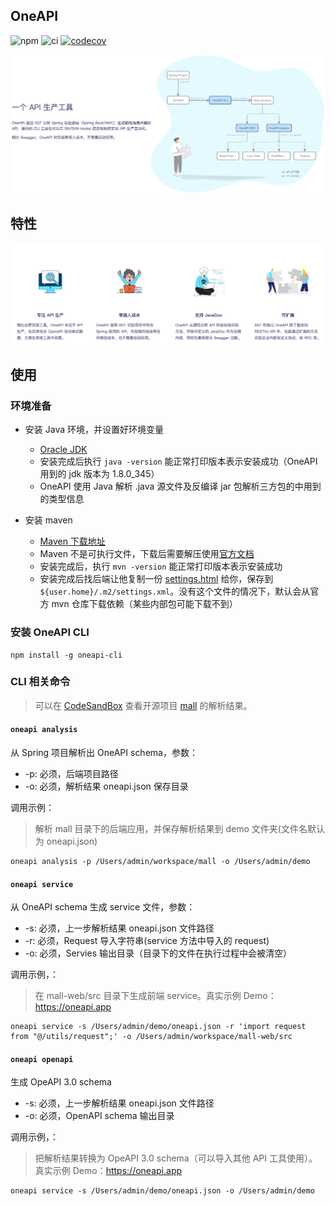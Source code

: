 ## OneAPI
![npm](https://img.shields.io/npm/v/oneapi-cli)
![ci](https://github.com/tudou527/oneapi/actions/workflows/ci.yml/badge.svg)
[![codecov](https://codecov.io/gh/tudou527/oneapi/branch/master/graph/badge.svg)](https://codecov.io/gh/tudou527/oneapi)


<img src="https://raw.githubusercontent.com/tudou527/tudou527.github.io/master/src/assets/intro-banner.png" width="820" />

## 特性
<img src="https://raw.githubusercontent.com/tudou527/tudou527.github.io/master/src/assets/intro-feat.png" width="820" />


## 使用
### 环境准备
* 安装 Java 环境，并设置好环境变量
  * [Oracle JDK](https://www.oracle.com/java/technologies/downloads)
  * 安装完成后执行 `java -version` 能正常打印版本表示安装成功（OneAPI 用到的 jdk 版本为 1.8.0_345）
  * OneAPI 使用 Java 解析 .java 源文件及反编译 jar 包解析三方包的中用到的类型信息

* 安装 maven
  * [Maven 下载地址](https://maven.apache.org/download.cgi) 
  * Maven 不是可执行文件，下载后需要解压使用[官方文档](https://maven.apache.org/install.html) 
  * 安装完成后，执行 `mvn -version` 能正常打印版本表示安装成功
  * 安装完成后找后端让他复制一份 [settings.html](https://maven.apache.org/settings.html) 给你，保存到 `${user.home}/.m2/settings.xml`。没有这个文件的情况下，默认会从官方 mvn 仓库下载依赖（某些内部包可能下载不到）

### 安装 OneAPI CLI

```
npm install -g oneapi-cli
```

### CLI 相关命令

> 可以在 [CodeSandBox](https://codesandbox.io/s/oneapi-services-demo-ktyw7i) 查看开源项目 [mall](https://github.com/macrozheng/mall) 的解析结果。

#### `oneapi analysis`

从 Spring 项目解析出 OneAPI schema，参数：

* -p: 必须，后端项目路径
* -o: 必须，解析结果 oneapi.json 保存目录

调用示例：

> 解析 mall 目录下的后端应用，并保存解析结果到 demo 文件夹(文件名默认为 oneapi.json)

```
oneapi analysis -p /Users/admin/workspace/mall -o /Users/admin/demo
```

#### `oneapi service`

从 OneAPI schema 生成 service 文件，参数：

* -s: 必须，上一步解析结果 oneapi.json 文件路径
* -r: 必须，Request 导入字符串(service 方法中导入的 request)
* -o: 必须，Servies 输出目录（目录下的文件在执行过程中会被清空）

调用示例，：

> 在 mall-web/src 目录下生成前端 service。真实示例 Demo：https://oneapi.app

```
oneapi service -s /Users/admin/demo/oneapi.json -r 'import request from "@/utils/request";' -o /Users/admin/workspace/mall-web/src
```

#### `oneapi openapi`

生成 OpeAPI 3.0 schema

* -s: 必须，上一步解析结果 oneapi.json 文件路径
* -o: 必须，OpenAPI schema 输出目录

调用示例，：

> 把解析结果转换为 OpeAPI 3.0 schema（可以导入其他 API 工具使用）。真实示例 Demo：https://oneapi.app

```
oneapi service -s /Users/admin/demo/oneapi.json -o /Users/admin/demo
```
